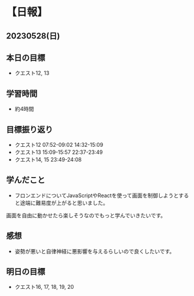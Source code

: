# 【日報】
## 20230528(日)
## 本日の目標
- クエスト12, 13

## 学習時間
- 約4時間

## 目標振り返り
- クエスト12 07:52-09:02 14:32-15:09
- クエスト13 15:09-15:57 22:37-23:49
- クエスト14, 15 23:49-24:08


## 学んだこと
- フロンエンドについてJavaScriptやReactを使って画面を制御しようとすると途端に難易度が上がると思いました。

画面を自由に動かせたら楽しそうなのでもっと学んでいきたいです。

## 感想
- 姿勢が悪いと自律神経に悪影響を与えるらしいので良くしたいです。

## 明日の目標
- クエスト16, 17, 18, 19, 20

